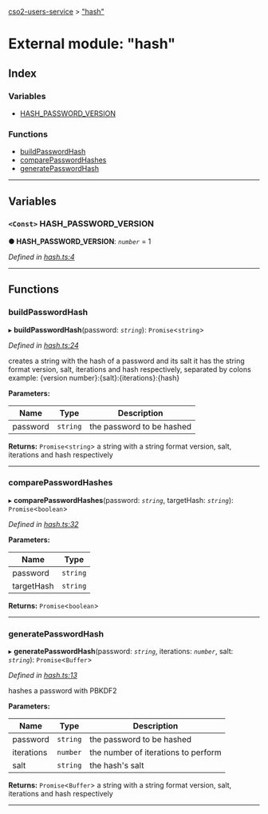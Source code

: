 [cso2-users-service](../README.md) > ["hash"](../modules/_hash_.md)

# External module: "hash"

## Index

### Variables

* [HASH_PASSWORD_VERSION](_hash_.md#hash_password_version)

### Functions

* [buildPasswordHash](_hash_.md#buildpasswordhash)
* [comparePasswordHashes](_hash_.md#comparepasswordhashes)
* [generatePasswordHash](_hash_.md#generatepasswordhash)

---

## Variables

<a id="hash_password_version"></a>

### `<Const>` HASH_PASSWORD_VERSION

**● HASH_PASSWORD_VERSION**: *`number`* = 1

*Defined in [hash.ts:4](https://github.com/Ochii/cso2-users-service/blob/87c816a/src/hash.ts#L4)*

___

## Functions

<a id="buildpasswordhash"></a>

###  buildPasswordHash

▸ **buildPasswordHash**(password: *`string`*): `Promise`<`string`>

*Defined in [hash.ts:24](https://github.com/Ochii/cso2-users-service/blob/87c816a/src/hash.ts#L24)*

creates a string with the hash of a password and its salt it has the string format version, salt, iterations and hash respectively, separated by colons example: {version number}:{salt}:{iterations}:{hash}

**Parameters:**

| Name | Type | Description |
| ------ | ------ | ------ |
| password | `string` |  the password to be hashed |

**Returns:** `Promise`<`string`>
a string with a string format version, salt, iterations and hash respectively

___
<a id="comparepasswordhashes"></a>

###  comparePasswordHashes

▸ **comparePasswordHashes**(password: *`string`*, targetHash: *`string`*): `Promise`<`boolean`>

*Defined in [hash.ts:32](https://github.com/Ochii/cso2-users-service/blob/87c816a/src/hash.ts#L32)*

**Parameters:**

| Name | Type |
| ------ | ------ |
| password | `string` |
| targetHash | `string` |

**Returns:** `Promise`<`boolean`>

___
<a id="generatepasswordhash"></a>

###  generatePasswordHash

▸ **generatePasswordHash**(password: *`string`*, iterations: *`number`*, salt: *`string`*): `Promise`<`Buffer`>

*Defined in [hash.ts:13](https://github.com/Ochii/cso2-users-service/blob/87c816a/src/hash.ts#L13)*

hashes a password with PBKDF2

**Parameters:**

| Name | Type | Description |
| ------ | ------ | ------ |
| password | `string` |  the password to be hashed |
| iterations | `number` |  the number of iterations to perform |
| salt | `string` |  the hash's salt |

**Returns:** `Promise`<`Buffer`>
a string with a string format version, salt, iterations and hash respectively

___

